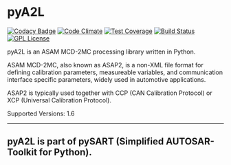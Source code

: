 pyA2L
=====

[![Codacy Badge](https://api.codacy.com/project/badge/grade/fbb1b24a23b4434a9811f2582a914df3)](https://www.codacy.com/app/cpu12-gems/pyA2L)
[![Code Climate](https://codeclimate.com/github/christoph2/pyA2L/badges/gpa.svg)](https://codeclimate.com/github/christoph2/pyA2L)
[![Test Coverage](https://codeclimate.com/github/christoph2/pyA2L/badges/coverage.svg)](https://codeclimate.com/github/christoph2/pyA2L/coverage)
[![Build Status](https://travis-ci.org/christoph2/pyA2L.svg)](https://travis-ci.org/christoph2/pyA2L)
[![GPL License](http://img.shields.io/badge/license-GPL-blue.svg)](http://opensource.org/licenses/GPL-2.0)

pyA2L is an ASAM MCD-2MC processing library written in Python.

ASAM MCD-2MC, also known as ASAP2, is a non-XML file format for defining calibration parameters, measureable variables, and communication interface specific parameters, widely used in automotive applications.

ASAP2 is typically used together with CCP (CAN Calibration Protocol) or XCP (Universal Calibration Protocol). 

Supported Versions: 1.6

----------

**pyA2L is part of pySART (Simplified AUTOSAR-Toolkit for Python).**
----------
